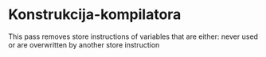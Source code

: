 # Konstrukcija-kompilatora
This pass removes store instructions of variables that are either:
  never used or are overwritten by another store instruction
